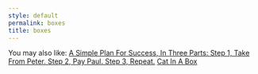 ```yaml
---
style: default
permalink: boxes
title: boxes
---
```

You may also like:
[A Simple Plan For Success, In Three Parts: Step 1, Take From Peter. Step 2, Pay Paul. Step 3, Repeat.](http://scp-wiki.net/the-peter-paul-parable)
[Cat In A Box](http://scp-wiki.net/cat-in-a-box)